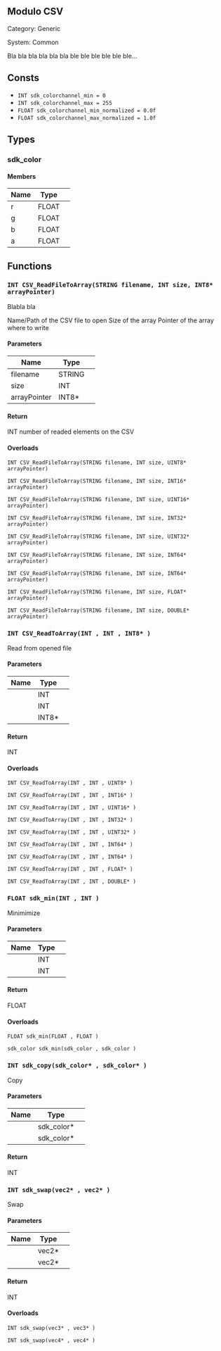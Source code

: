 Modulo CSV
----------

Category: Generic

System: Common




Bla bla bla bla bla bla
ble ble ble ble ble ble...
 

## Consts

 * `INT sdk_colorchannel_min = 0`
 * `INT sdk_colorchannel_max = 255`
 * `FLOAT sdk_colorchannel_min_normalized = 0.0f`
 * `FLOAT sdk_colorchannel_max_normalized = 1.0f`


## Types

### sdk_color

#### Members

| Name              | Type        |                                      |
|-------------------|-------------|--------------------------------------|
| r                 | FLOAT       |                                      |
| g                 | FLOAT       |                                      |
| b                 | FLOAT       |                                      |
| a                 | FLOAT       |                                      |



## Functions

### `INT CSV_ReadFileToArray(STRING filename, INT size, INT8* arrayPointer)`


Blabla bla

Name/Path of the CSV file to open
Size of the array
Pointer of the array where to write


#### Parameters

| Name              | Type        |                                      |
|-------------------|-------------|--------------------------------------|
| filename          | STRING      |                                      |
| size              | INT         |                                      |
| arrayPointer      | INT8*       |                                      |

#### Return

INT
number of readed elements on the CSV

#### Overloads

```gemix
INT CSV_ReadFileToArray(STRING filename, INT size, UINT8* arrayPointer)
```
```gemix
INT CSV_ReadFileToArray(STRING filename, INT size, INT16* arrayPointer)
```
```gemix
INT CSV_ReadFileToArray(STRING filename, INT size, UINT16* arrayPointer)
```
```gemix
INT CSV_ReadFileToArray(STRING filename, INT size, INT32* arrayPointer)
```
```gemix
INT CSV_ReadFileToArray(STRING filename, INT size, UINT32* arrayPointer)
```
```gemix
INT CSV_ReadFileToArray(STRING filename, INT size, INT64* arrayPointer)
```
```gemix
INT CSV_ReadFileToArray(STRING filename, INT size, INT64* arrayPointer)
```
```gemix
INT CSV_ReadFileToArray(STRING filename, INT size, FLOAT* arrayPointer)
```
```gemix
INT CSV_ReadFileToArray(STRING filename, INT size, DOUBLE* arrayPointer)
```


### `INT CSV_ReadToArray(INT , INT , INT8* )`

 Read from opened file 

#### Parameters

| Name              | Type        |                                      |
|-------------------|-------------|--------------------------------------|
|                   | INT         |                                      |
|                   | INT         |                                      |
|                   | INT8*       |                                      |

#### Return

INT

#### Overloads

```gemix
INT CSV_ReadToArray(INT , INT , UINT8* )
```
```gemix
INT CSV_ReadToArray(INT , INT , INT16* )
```
```gemix
INT CSV_ReadToArray(INT , INT , UINT16* )
```
```gemix
INT CSV_ReadToArray(INT , INT , INT32* )
```
```gemix
INT CSV_ReadToArray(INT , INT , UINT32* )
```
```gemix
INT CSV_ReadToArray(INT , INT , INT64* )
```
```gemix
INT CSV_ReadToArray(INT , INT , INT64* )
```
```gemix
INT CSV_ReadToArray(INT , INT , FLOAT* )
```
```gemix
INT CSV_ReadToArray(INT , INT , DOUBLE* )
```


### `FLOAT sdk_min(INT , INT )`

 Minimimize 

#### Parameters

| Name              | Type        |                                      |
|-------------------|-------------|--------------------------------------|
|                   | INT         |                                      |
|                   | INT         |                                      |

#### Return

FLOAT

#### Overloads

```gemix
FLOAT sdk_min(FLOAT , FLOAT )
```
```gemix
sdk_color sdk_min(sdk_color , sdk_color )
```


### `INT sdk_copy(sdk_color* , sdk_color* )`

 Copy 

#### Parameters

| Name              | Type        |                                      |
|-------------------|-------------|--------------------------------------|
|                   | sdk_color*  |                                      |
|                   | sdk_color*  |                                      |

#### Return

INT



### `INT sdk_swap(vec2* , vec2* )`

 Swap 

#### Parameters

| Name              | Type        |                                      |
|-------------------|-------------|--------------------------------------|
|                   | vec2*       |                                      |
|                   | vec2*       |                                      |

#### Return

INT

#### Overloads

```gemix
INT sdk_swap(vec3* , vec3* )
```
```gemix
INT sdk_swap(vec4* , vec4* )
```



